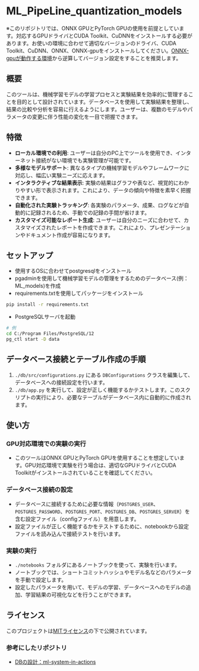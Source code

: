 # ML_PipeLine_quantization_models

※このリポジトリでは、ONNX GPUとPyTorch GPUの使用を前提としています。対応するGPUドライバとCUDA Toolkit、CuDNNをインストールする必要があります。お使いの環境に合わせて適切なバージョンのドライバ、CUDA Toolkit、CuDNN、ONNX、ONNX-gpuをインストールしてください。[ONNX-gpuが動作する環境](https://onnxruntime.ai/docs/execution-providers/CUDA-ExecutionProvider.html#requirements)から逆算してバージョン設定をすることを推奨します。


## 概要
このツールは、機械学習モデルの学習プロセスと実験結果を効率的に管理することを目的として設計されています。データベースを使用して実験結果を整理し、結果の比較や分析を容易に行えるようにします。ユーザーは、複数のモデルやパラメータの変更に伴う性能の変化を一目で把握できます。


## 特徴
- **ローカル環境での利用**: ユーザーは自分のPC上でツールを使用でき、インターネット接続がない環境でも実験管理が可能です。
- **多様なモデルサポート**: 異なるタイプの機械学習モデルやフレームワークに対応し、幅広い実験ニーズに応えます。
- **インタラクティブな結果表示**: 実験の結果はグラフや表など、視覚的にわかりやすい形で表示されます。これにより、データの傾向や特徴を素早く把握できます。
- **自動化された実験トラッキング**: 各実験のパラメータ、成果、ログなどが自動的に記録されるため、手動での記録の手間が省けます。
- **カスタマイズ可能なレポート生成**: ユーザーは自分のニーズに合わせて、カスタマイズされたレポートを作成できます。これにより、プレゼンテーションやドキュメント作成が容易になります。

## セットアップ

- 使用するOSに合わせてpostgresqlをインストール
- pgadminを使用して機械学習モデルの管理をするためのデータベース(例：ML_models)を作成
- requirements.txtを使用してパッケージをインストール

```bash
pip install -r requirements.txt
```
- PostgreSQLサーバを起動
```bash
# 例
cd C:/Program Files/PostgreSQL/12
pg_ctl start -D data
```

## データベース接続とテーブル作成の手順

1. `./db/src/configurations.py` にある `DBConfigurations` クラスを編集して、データベースへの接続設定を行います。
2. `./db/app.py` を実行して、設定が正しく機能するかテストします。このスクリプトの実行により、必要なテーブルがデータベース内に自動的に作成されます。

## 使い方

### GPU対応環境での実験の実行

- このツールはONNX GPUとPyTorch GPUを使用することを想定しています。GPU対応環境で実験を行う場合は、適切なGPUドライバとCUDA Toolkitがインストールされていることを確認してください。

### データベース接続の設定

- データベースに接続するために必要な情報（`POSTGRES_USER`、`POSTGRES_PASSWORD`、`POSTGRES_PORT`、`POSTGRES_DB`、`POSTGRES_SERVER`）を含む設定ファイル（configファイル）を用意します。
- 設定ファイルが正しく機能するかをテストするために、notebookから設定ファイルを読み込んで接続テストを行います。

### 実験の実行

- `./notebooks` フォルダにあるノートブックを使って、実験を行います。
- ノートブックでは、ショートコミットハッシュやモデル名などのパラメータを手動で設定します。
- 設定したパラメータを用いて、モデルの学習、データベースへのモデルの追加、学習結果の可視化などを行うことができます。

    
## ライセンス
このプロジェクトは[MITライセンス](LICENSE)の下で公開されています。

### 参考にしたリポジトリ
- [DBの設計：ml-system-in-actions](https://github.com/shibuiwilliam/ml-system-in-actions/tree/main/chapter2_training)
